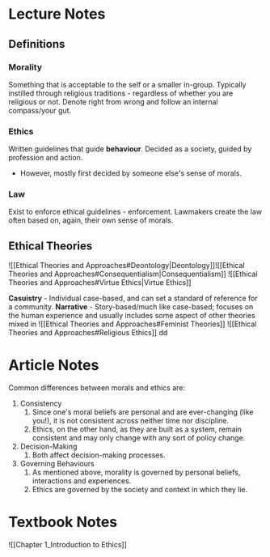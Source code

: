 # Lecture Notes
## Definitions 
### Morality
Something that is acceptable to the self or a smaller in-group.
Typically instilled through religious traditions - regardless of whether you are religious or not. 
Denote right from wrong and follow an internal compass/your gut.
### Ethics
Written guidelines that guide **behaviour**.
Decided as a society, guided by profession and action. 
- However, mostly first decided by someone else's sense of morals. 
### Law
Exist to enforce ethical guidelines - enforcement. 
Lawmakers create the law often based on, again, their own sense of morals. 
## Ethical Theories
![[Ethical Theories and Approaches#Deontology|Deontology]]![[Ethical Theories and Approaches#Consequentialism|Consequentialism]]
![[Ethical Theories and Approaches#Virtue Ethics|Virtue Ethics]]

**Casuistry** - Individual case-based, and can set a standard of reference for a community. 
**Narrative** - Story-based/much like case-based; focuses on the human experience and usually includes some aspect of other theories mixed in
![[Ethical Theories and Approaches#Feminist Theories]]
![[Ethical Theories and Approaches#Religious Ethics]]
dd
# Article Notes
Common differences between morals and ethics are: 
1. Consistency
	1. Since one's moral beliefs are personal and are ever-changing (like you!), it is not consistent across neither time nor discipline. 
	2. Ethics, on the other hand, as they are built as a system, remain consistent and may only change with any sort of policy change. 
2. Decision-Making
	1. Both affect decision-making processes. 
3. Governing Behaviours
	1. As mentioned above, morality is governed by personal beliefs, interactions and experiences. 
	2. Ethics are governed by the society and context in which they lie. 
# Textbook Notes
![[Chapter 1_Introduction to Ethics]]